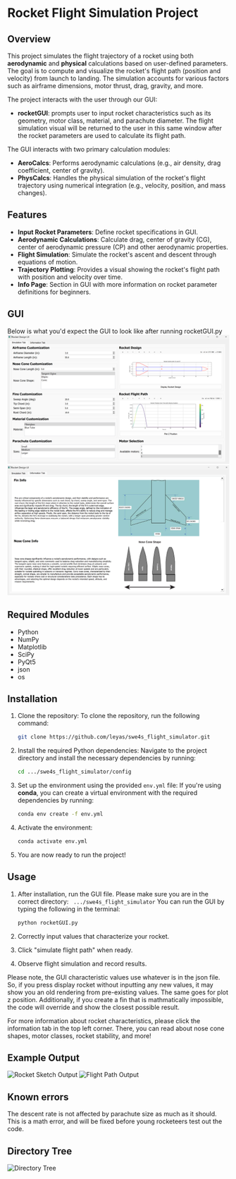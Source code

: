 # Rocket Flight Simulation Project

## Overview

This project simulates the flight trajectory of a rocket using both **aerodynamic** and **physical** calculations based on user-defined parameters. The goal is to compute and visualize the rocket's flight path (position and velocity) from launch to landing. The simulation accounts for various factors such as airframe dimensions, motor thrust, drag, gravity, and more.

The project interacts with the user through our GUI:
- **rocketGUI**: prompts user to input rocket characteristics such as its geometry, motor class, material, and parachute diameter. The flight simulation visual will be returned to the user in this same window after the rocket parameters are used to calculate its flight path.

The GUI interacts with two primary calculation modules:
- **AeroCalcs**: Performs aerodynamic calculations (e.g., air density, drag coefficient, center of gravity).
- **PhysCalcs**: Handles the physical simulation of the rocket's flight trajectory using numerical integration (e.g., velocity, position, and mass changes).

## Features

- **Input Rocket Parameters**: Define rocket specifications in GUI.
- **Aerodynamic Calculations**: Calculate drag, center of gravity (CG), center of aerodynamic pressure (CP) and other aerodynamic properties.
- **Flight Simulation**: Simulate the rocket's ascent and descent through equations of motion.
- **Trajectory Plotting**: Provides a visual showing the rocket's flight path with position and velocity over time.
- **Info Page**: Section in GUI with more information on rocket parameter definitions for beginners.

## GUI
Below is what you'd expect the GUI to look like after running rocketGUI.py
![Simulation Tab of GUI](gui_simulation.png)
![Information Tab of GUI](gui_infotab.png)

## Required Modules
- Python 
- NumPy
- Matplotlib
- SciPy
- PyQt5
- json
- os

## Installation

1. Clone the repository: To clone the repository, run the following command:
   ```bash
   git clone https://github.com/leyas/swe4s_flight_simulator.git
2. Install the required Python dependencies: Navigate to the project directory and install the necessary dependencies by running:

    ```bash
    cd .../swe4s_flight_simulator/config

3. Set up the environment using the provided `env.yml` file:
    If you're using **conda**, you can create a virtual environment with the required dependencies by running:
    ```bash
    conda env create -f env.yml
    ```

4. Activate the environment:
    ```bash
    conda activate env.yml
    ```

5. You are now ready to run the project!

## Usage

1. After installation, run the GUI file. Please make sure you are in the correct directory: ` .../swe4s_flight_simulator` You can run the GUI by typing the following in the terminal:
    ```bash
    python rocketGUI.py
    ```

2. Correctly input values that characterize your rocket. 

3. Click "simulate flight path" when ready.

4. Observe flight simulation and record results. 

Please note, the GUI characteristic values use whatever is in the json file. So, if you press display rocket without inputting any new values, it may show you an old rendering from pre-existing values. The same goes for plot z position. Additionally, if you create a fin that is mathmatically impossible, the code will override and show the closest possible result.

For more information about rocket characteristics, please click the information tab in the top left corner. There, you can read about nose cone shapes, motor classes, rocket stability, and more!

## Example Output
![Rocket Sketch Output](rocketoutlinescreenshot.png)
![Flight Path Output](rocketflightpath.png)

## Known errors
The descent rate is not affected by parachute size as much as it should. This is a math error, and will be fixed before young rocketeers test out the code.

## Directory Tree
![Directory Tree](directory_tree.png)